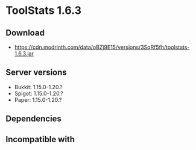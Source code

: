 # ToolStats 1.6.3

## Download
- https://cdn.modrinth.com/data/oBZj9E15/versions/3SqRf5fh/toolstats-1.6.3.jar

## Server versions
- Bukkit: 1.15.0-1.20.?
- Spigot: 1.15.0-1.20.?
- Paper: 1.15.0-1.20.?

## Dependencies

## Incompatible with